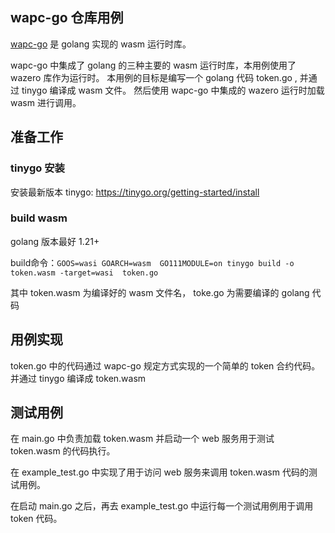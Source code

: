 ## wapc-go 仓库用例
[wapc-go](https://github.com/wapc/wapc-go) 是 golang 实现的 wasm 运行时库。

wapc-go 中集成了 golang 的三种主要的 wasm 运行时库，本用例使用了 wazero 库作为运行时。
本用例的目标是编写一个 golang 代码 token.go , 并通过 tinygo 编译成 wasm 文件。
然后使用 wapc-go 中集成的 wazero 运行时加载 wasm 进行调用。

## 准备工作
### tinygo 安装
安装最新版本 tinygo: https://tinygo.org/getting-started/install

### build wasm
golang 版本最好 1.21+

build命令：`GOOS=wasi GOARCH=wasm  GO111MODULE=on tinygo build -o token.wasm -target=wasi  token.go`

其中 token.wasm 为编译好的 wasm 文件名， toke.go 为需要编译的 golang 代码

## 用例实现
token.go 中的代码通过 wapc-go 规定方式实现的一个简单的 token 合约代码。
并通过 tinygo 编译成 token.wasm

## 测试用例
在 main.go 中负责加载 token.wasm 并启动一个 web 服务用于测试 token.wasm 的代码执行。

在 example_test.go 中实现了用于访问 web 服务来调用 token.wasm 代码的测试用例。

在启动 main.go 之后，再去 example_test.go 中运行每一个测试用例用于调用 token 代码。



